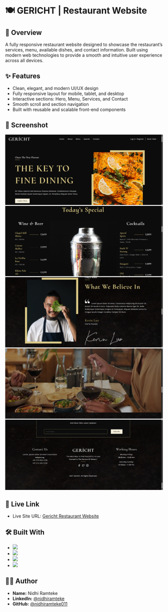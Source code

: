 # 🍽️ GERICHT | Restaurant Website

## 🧾 Overview
A fully responsive restaurant website designed to showcase the restaurant’s services, menu, available dishes, and contact information. Built using modern web technologies to provide a smooth and intuitive user experience across all devices.

## ✨ Features
- Clean, elegant, and modern UI/UX design
- Fully responsive layout for mobile, tablet, and desktop
- Interactive sections: Hero, Menu, Services, and Contact
- Smooth scroll and section navigation
- Built with reusable and scalable front-end components

## 📸 Screenshot
![Restaurant Website Screenshot](gerich-restaurant.png1.png)
![Restaurant Website Screenshot](gerich-restaurant.png2.png)
![Restaurant Website Screenshot](gerich-restaurant.png3.png)
![Restaurant Website Screenshot](gerich-restaurant.png4.png)
![Restaurant Website Screenshot](gerich-restaurant.png5.png)


## 🔗 Live Link
- Live Site URL: [Gericht Restaurant Website](https://gericht-restaurant-frontend-project.vercel.app/)

## 🛠️ Built With
- <img src="https://img.shields.io/badge/HTML5-%23E34F26.svg?style=flat-square&logo=html5&logoColor=white" />
- <img src="https://img.shields.io/badge/CSS3-%231572B6.svg?style=flat-square&logo=css3&logoColor=white" />
- <img src="https://img.shields.io/badge/JavaScript-%23F7DF1E.svg?style=flat-square&logo=javascript&logoColor=black" />
- <img src="https://img.shields.io/badge/React-%2361DAFB.svg?style=flat-square&logo=react&logoColor=black" />

## 👨‍💻 Author

- **Name:** Nidhi Ramteke
- **LinkedIn:** [@nidhiramteke](https://www.linkedin.com/in/nidhi-ramteke-24nr/)
- **GitHub:** [@nidhiramteke011](https://github.com/nidhiramteke011)
